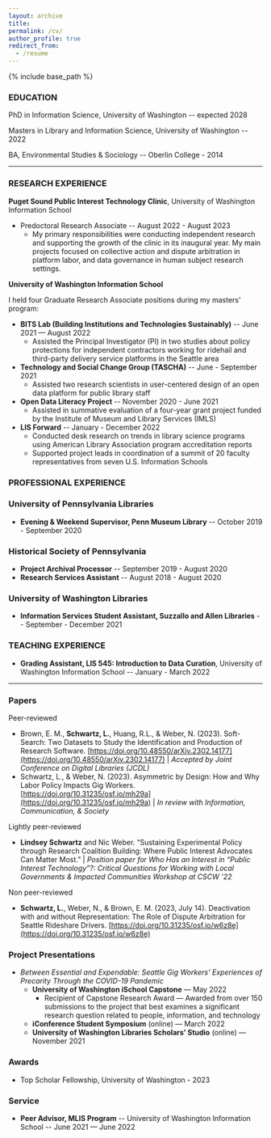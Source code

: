 ```yaml
---
layout: archive
title: 
permalink: /cv/
author_profile: true
redirect_from:
  - /resume
---
```


{% include base_path %}

### EDUCATION
PhD in Information Science, University of Washington -- expected 2028

Masters in Library and Information Science, University of Washington -- 2022

BA, Environmental Studies & Sociology -- Oberlin College - 2014

--------
### RESEARCH EXPERIENCE
**Puget Sound Public Interest Technology Clinic**, University of Washington Information School 
* Predoctoral Research Associate -- August 2022 - August 2023
    * My primary responsibilities were conducting independent research and supporting the growth of the clinic in its inaugural year. My main projects focused on collective action and dispute arbitration in platform labor, and data governance in human subject research settings.  

**University of Washington Information School** 

I held four Graduate Research Associate positions during my masters' program:
  * **BITS Lab (Building Institutions and Technologies Sustainably)** -- June 2021 — August 2022
      * Assisted the Principal Investigator (PI) in two studies about policy protections for independent contractors working for ridehail and third-party delivery service platforms in the Seattle area 
  * **Technology and Social Change Group (TASCHA)** -- June - September 2021
      * Assisted two research scientists in user-centered design of an open data platform for public library staff 
  * **Open Data Literacy Project** -- November 2020 - June 2021
      * Assisted in summative evaluation of a four-year grant project funded by the Institute of Museum and Library Services (IMLS)
  * **LIS Forward** -- January - December 2022 
      * Conducted desk research on trends in library science programs using American Library Association program accreditation reports
      * Supported project leads in coordination of a summit of 20 faculty representatives from seven U.S. Information Schools
  
  
### PROFESSIONAL EXPERIENCE
### University of Pennsylvania Libraries 
* **Evening & Weekend Supervisor, Penn Museum Library** -- October 2019 - September 2020

### Historical Society of Pennsylvania
* **Project Archival Processor** -- September 2019 - August 2020
* **Research Services Assistant** -- August 2018 - August 2020

### University of Washington Libraries
* **Information Services Student Assistant, Suzzallo and Allen Libraries** -- September - December 2021

### TEACHING EXPERIENCE
* **Grading Assistant, LIS 545: Introduction to Data Curation**, University of Washington Information School -- January - March 2022

-----

### Papers

Peer-reviewed
  * Brown, E. M., **Schwartz, L.**, Huang, R.L., & Weber, N. (2023). Soft-Search: Two Datasets to Study the Identification and Production of Research Software. [https://doi.org/10.48550/arXiv.2302.14177](https://doi.org/10.48550/arXiv.2302.14177) | *Accepted by Joint Conference on Digital Libraries (JCDL)* 
  * Schwartz, L., & Weber, N. (2023). Asymmetric by Design: How and Why Labor Policy Impacts Gig Workers. [https://doi.org/10.31235/osf.io/mh29a](https://doi.org/10.31235/osf.io/mh29a) | *In review with Information, Communication, & Society*


Lightly peer-reviewed
  * **Lindsey Schwartz** and Nic Weber. “Sustaining Experimental Policy through Research Coalition Building: Where Public Interest Advocates Can Matter Most.” |  *Position paper for Who Has an Interest in “Public Interest Technology”?: Critical Questions for Working with Local Governments & Impacted Communities Workshop at CSCW ’22*

Non peer-reviewed
* **Schwartz, L.**, Weber, N., & Brown, E. M. (2023, July 14). Deactivation with and without Representation: The Role of Dispute Arbitration for Seattle Rideshare Drivers. [https://doi.org/10.31235/osf.io/w6z8e](https://doi.org/10.31235/osf.io/w6z8e) 

### Project Presentations
*  *Between Essential and Expendable: Seattle Gig Workers' Experiences of Precarity Through the COVID-19 Pandemic*
   * **University of Washington iSchool Capstone** — May 2022
       * Recipient of Capstone Research Award — Awarded from over 150 submissions to the project that best examines a significant research question related to people, information, and technology
   * **iConference Student Symposium** (online) — March 2022
   * **University of Washington Libraries Scholars’ Studio** (online) — November 2021

### Awards
* Top Scholar Fellowship, University of Washington - 2023
  
### Service
* **Peer Advisor, MLIS Program** -- University of Washington Information School -- June 2021 — June 2022
